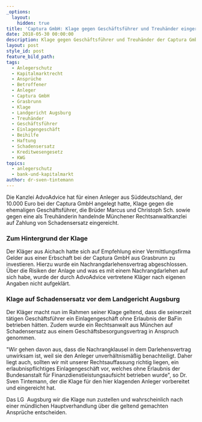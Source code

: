 ```yaml
---
_options:
  layout:
    hidden: true
title: 'Captura GmbH: Klage gegen Geschäftsführer und Treuhänder eingereicht'
date: 2018-05-30 00:00:00
description: Klage gegen Geschäftsführer und Treuhänder der Captura GmbH eingereicht
layout: post
style_id: post
feature_bild_path:
tags:
  - Anlegerschutz
  - Kapitalmarktrecht
  - Ansprüche
  - Betroffener
  - Anleger
  - Captura GmbH
  - Grasbrunn
  - Klage
  - Landgericht Augsburg
  - Treuhänder
  - Geschäftsführer
  - Einlagengeschäft
  - Beihilfe
  - Haftung
  - Schadensersatz
  - Kreditwesengesetz
  - KWG
topics:
  - anlegerschutz
  - bank-und-kapitalmarkt
author: dr-sven-tintemann
---
```


Die Kanzlei AdvoAdvice hat für einen Anleger aus Süddeutschland, der 10.000 Euro bei der Captura GmbH angelegt hatte, Klage gegen die ehemaligen Geschäftsführer, die Brüder Marcus und Christoph Sch. sowie gegen eine als Treuhänderin handelnde Münchener Rechtsanwaltkanzlei auf Zahlung von Schadensersatz eingereicht.

### Zum Hintergrund der Klage

Der Kläger aus Aichach hatte sich auf Empfehlung einer Vermittlungsfirma Gelder aus einer Erbschaft bei der Captura GmbH aus Grasbrunn zu investieren. Hierzu wurde ein Nachrangdarlehensvertrag abgeschlossen. Über die Risiken der Anlage und was es mit einem Nachrangdarlehen auf sich habe, wurde der durch AdvoAdvice vertretene Kläger nach eigenen Angaben nicht aufgeklärt.

### Klage auf Schadensersatz vor dem Landgericht Augsburg

Der Kläger macht nun im Rahmen seiner Klage geltend, dass die seinerzeit tätigen Geschäftsführer ein Einlagengeschäft ohne Erlaubnis der BaFin betrieben hätten. Zudem wurde ein Rechtsanwalt aus München auf Schadensersatz aus einem Geschäftsbesorgungsvertrag in Anspruch genommen.

"Wir gehen davon aus, dass die Nachrangklausel in dem Darlehensvertrag unwirksam ist, weil sie den Anleger unverhältnismäßig benachteiligt. Daher liegt auch, sollten wir mit unserer Rechtsauffassung richtig liegen, ein erlaubnispflichtiges Einlagengeschäft vor, welches ohne Erlaubnis der Bundesanstalt für Finanzdienstleistungsaufsicht betrieben wurde", so Dr. Sven Tintemann, der die Klage für den hier klagenden Anleger vorbereitet und eingereicht hat.

Das LG  Augsburg wir die Klage nun zustellen und wahrscheinlich nach einer mündlichen Hauptverhandlung über die geltend gemachten Ansprüche entscheiden.